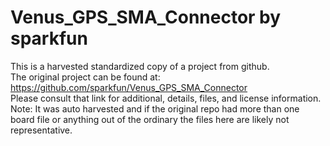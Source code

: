 
# Venus_GPS_SMA_Connector by sparkfun  
This is a harvested standardized copy of a project from github.  
The original project can be found at:  
https://github.com/sparkfun/Venus_GPS_SMA_Connector  
Please consult that link for additional, details, files, and license information.  
Note: It was auto harvested and if the original repo had more than one board file or anything out of the ordinary the files here are likely not representative.  
    